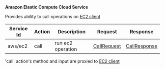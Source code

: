 **Amazon Elastic Compute Cloud Service**


Provides ability to call operations on  [EC2 client](https://github.com/aws/aws-sdk-go/tree/master/service/ec2)

| Service Id | Action | Description | Request | Response |
| --- | --- | --- | --- | --- |
| aws/ec2 | call | run ec2 operation | [CallRequest](service_contract.go) | [CallResponse](service_contract.go)  |

'call' action's method and input are proxied to [EC2 client](https://github.com/aws/aws-sdk-go/tree/master/service/ec2)

